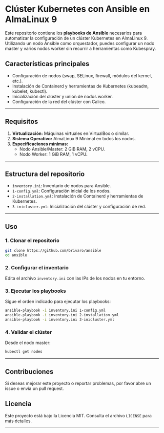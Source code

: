 # **Clúster Kubernetes con Ansible en AlmaLinux 9**

Este repositorio contiene los **playbooks de Ansible** necesarios para automatizar la configuración de un clúster Kubernetes en AlmaLinux 9. Utilizando un nodo Ansible como orquestador, puedes configurar un nodo master y varios nodos worker sin recurrir a herramientas como Kubespray.

## **Características principales**
- Configuración de nodos (swap, SELinux, firewall, módulos del kernel, etc.).
- Instalación de Containerd y herramientas de Kubernetes (kubeadm, kubelet, kubectl).
- Inicialización del clúster y unión de nodos worker.
- Configuración de la red del clúster con Calico.

---

## **Requisitos**
1. **Virtualización:** Máquinas virtuales en VirtualBox o similar.
2. **Sistema Operativo:** AlmaLinux 9 Minimal en todos los nodos.
3. **Especificaciones mínimas:**
   - Nodo Ansible/Master: 2 GiB RAM, 2 vCPU.
   - Nodo Worker: 1 GiB RAM, 1 vCPU.

---

## **Estructura del repositorio**
- `inventory.ini`: Inventario de nodos para Ansible.
- `1-config.yml`: Configuración inicial de los nodos.
- `2-installation.yml`: Instalación de Containerd y herramientas de Kubernetes.
- `3-inicluster.yml`: Inicialización del clúster y configuración de red.

---

## **Uso**

### **1. Clonar el repositorio**
```bash
git clone https://github.com/brivaro/ansible
cd ansible
```

### **2. Configurar el inventario**
Edita el archivo `inventory.ini` con las IPs de los nodos en tu entorno.

### **3. Ejecutar los playbooks**
Sigue el orden indicado para ejecutar los playbooks:
```bash
ansible-playbook -i inventory.ini 1-config.yml
ansible-playbook -i inventory.ini 2-installation.yml
ansible-playbook -i inventory.ini 3-inicluster.yml
```

### **4. Validar el clúster**
Desde el nodo master:
```bash
kubectl get nodes
```

---

## **Contribuciones**
Si deseas mejorar este proyecto o reportar problemas, por favor abre un issue o envía un pull request.

## **Licencia**
Este proyecto está bajo la Licencia MIT. Consulta el archivo `LICENSE` para más detalles.

--- 
